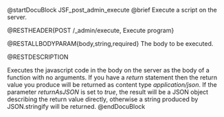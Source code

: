 
@startDocuBlock JSF_post_admin_execute
@brief Execute a script on the server.

@RESTHEADER{POST /_admin/execute, Execute program}

@RESTALLBODYPARAM{body,string,required}
The body to be executed.

@RESTDESCRIPTION

Executes the javascript code in the body on the server as the body
of a function with no arguments. If you have a *return* statement
then the return value you produce will be returned as content type
*application/json*. If the parameter *returnAsJSON* is set to
*true*, the result will be a JSON object describing the return value
directly, otherwise a string produced by JSON.stringify will be
returned.
@endDocuBlock

